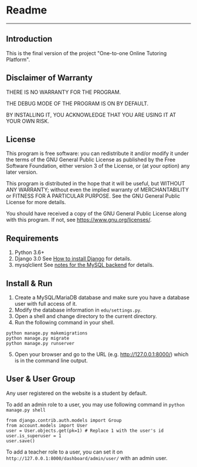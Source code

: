 # Readme

------

## Introduction

This is the final version of the project "One-to-one Online Tutoring Platform".

## Disclaimer of Warranty

THERE IS NO WARRANTY FOR THE PROGRAM. 

THE DEBUG MODE OF THE PROGRAM IS ON BY DEFAULT.

BY INSTALLING IT, YOU ACKNOWLEDGE THAT YOU ARE USING IT AT YOUR OWN RISK.

## License

This program is free software: you can redistribute it and/or modify
it under the terms of the GNU General Public License as published by
the Free Software Foundation, either version 3 of the License, or
(at your option) any later version.

This program is distributed in the hope that it will be useful,
but WITHOUT ANY WARRANTY; without even the implied warranty of
MERCHANTABILITY or FITNESS FOR A PARTICULAR PURPOSE.  See the
GNU General Public License for more details.

You should have received a copy of the GNU General Public License
along with this program.  If not, see <https://www.gnu.org/licenses/>.

## Requirements

1. Python 3.6+
2. Django 3.0 See [How to install Django](https://docs.djangoproject.com/en/3.0/topics/install/) for details.
3. mysqlclient See [notes for the MySQL backend](https://docs.djangoproject.com/en/3.0/ref/databases/#mysql-notes) for details.

## Install & Run

1. Create a MySQL/MariaDB database and make sure you have a database user with full access of it.
2. Modify the database information in `edu/settings.py`.
3. Open a shell and change directory to the current directory.
4. Run the following command in your shell.

```
python manage.py makemigrations
python manage.py migrate
python manage.py runserver
```

5. Open your browser and go to the URL (e.g. http://127.0.0.1:8000/) which is in the command line output.

## User & User Group

Any user registered on the website is a student by default.

To add an admin role to a user, you may use following command in `python manage.py shell`

```
from django.contrib.auth.models import Group
from account.models import User
user = User.objects.get(pk=1) # Replace 1 with the user's id
user.is_superuser = 1
user.save()
```
	
To add a teacher role to a user, you can set it on `http://127.0.0.1:8000/dashboard/admin/user/` with an admin user.